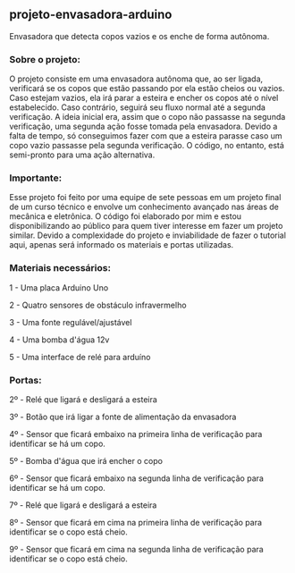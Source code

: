 ## projeto-envasadora-arduino
Envasadora que detecta copos vazios e os enche de forma autônoma. 


### Sobre o projeto:

O projeto consiste em uma envasadora autônoma que, ao ser ligada, verificará se os copos que estão passando por ela estão cheios ou vazios. Caso estejam vazios, ela irá parar a esteira e encher os copos até o nível estabelecido. Caso contrário, seguirá seu fluxo normal até a segunda verificação. A ideia inicial era, assim que o copo não passasse na segunda verificação, uma segunda ação fosse tomada pela envasadora. Devido a falta de tempo, só conseguimos fazer com que a esteira parasse caso um copo vazio passasse pela segunda verificação. O código, no entanto, está semi-pronto para uma ação alternativa.


### Importante:

Esse projeto foi feito por uma equipe de sete pessoas em um projeto final de um curso técnico e envolve um conhecimento avançado nas áreas de mecânica e eletrônica. O código foi elaborado por mim e estou disponibilizando ao público para quem tiver interesse em fazer um projeto similar. Devido a complexidade do projeto e inviabilidade de fazer o tutorial aqui, apenas será informado os materiais e portas utilizadas.


### Materiais necessários:

1 - Uma placa Arduino Uno

2 - Quatro sensores de obstáculo infravermelho

3 - Uma fonte regulável/ajustável

4 - Uma bomba d'água 12v

5 - Uma interface de relé para arduíno


### Portas:

2º - Relé que ligará e desligará a esteira

3º - Botão que irá ligar a fonte de alimentação da envasadora

4º - Sensor que ficará embaixo na primeira linha de verificação para identificar se há um copo.

5º - Bomba d'água que irá encher o copo

6º - Sensor que ficará embaixo na segunda linha de verificação para identificar se há um copo.

7º - Relé que ligará e desligará a esteira

8º - Sensor que ficará em cima na primeira linha de verificação para identificar se o copo está cheio.

9º - Sensor que ficará em cima na segunda linha de verificação para identificar se o copo está cheio.
